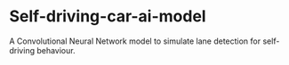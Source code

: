 # Self-driving-car-ai-model
A Convolutional Neural Network model to simulate lane detection for self-driving behaviour.
